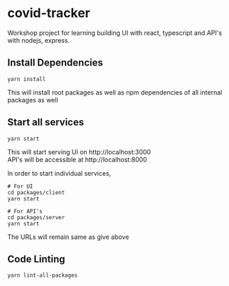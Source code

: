 # covid-tracker

Workshop project for learning building UI with react, typescript and API's with nodejs, express.

## Install Dependencies
```
yarn install
```
This will install root packages as well as npm dependencies of all internal packages as well

## Start all services
```
yarn start
```
This will start serving UI on http://localhost:3000 <br>
API's will be accessible at http://localhost:8000

In order to start individual services,
```
# For UI
cd packages/client
yarn start

# For API's
cd packages/server
yarn start
```
The URLs will remain same as give above

## Code Linting
```
yarn lint-all-packages
```
